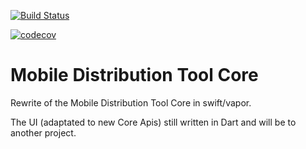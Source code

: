 [![Build Status](https://travis-ci.org/rgroult/MobDistToolCore.svg?branch=master)](https://travis-ci.org/rgroult/MobDistToolCore)

[![codecov](https://codecov.io/gh/rgroult/MobDistToolCore/branch/master/graph/badge.svg)](https://codecov.io/gh/rgroult/MobDistToolCore)

# Mobile Distribution Tool Core

Rewrite of the Mobile Distribution Tool Core in swift/vapor.

The UI (adaptated to new Core Apis) still written in Dart and will be to another project.

